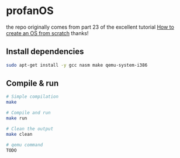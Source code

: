 # profanOS

the repo originally comes from part 23 of the excellent tutorial [How to create an OS from scratch](https://github.com/cfenollosa/os-tutorial) thanks!

## Install dependencies

```bash
sudo apt-get install -y gcc nasm make qemu-system-i386
```

## Compile & run

```bash
# Simple compilation
make

# Compile and run
make run

# Clean the output
make clean

# qemu command
TODO
```

